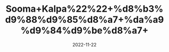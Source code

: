 ---
title: 'Sooma+Kalpa%22%22+%d8%b3%d9%88%d9%85%d8%a7+%da%a9%d9%84%d9%be%d8%a7+'
date: '2022-11-22' 
metatag: '' 
inventory: '0' 
draft: false 
# meta description 
shortDescripton: ''
description: 'Herbs+%d8%ac%da%91%db%8c+%d8%a8%d9%88%d9%b9%db%8c'
longdescription: ''
tags: ''
brand: ''
subCategory: ''
unit: '50 gm-Pk'
sellCount: '0'
featured: True
# product Price
price: '50.0'
# Product Short Description
shortDescription: ''
productID: '783BD2FF-9848-ED11-996A-005056B3A416'
type: 'products'
category: 'Herbs+%d8%ac%da%91%db%8c+%d8%a8%d9%88%d9%b9%db%8c' 
thumnailproduct: 'https://eraconnect.blob.core.windows.net/product-images/aminsaddiquidawakhana/42d44457-4490-42df-ada6-cd341b6a8607.webp' 
images:
  - image: 'https://eraconnect.blob.core.windows.net/product-images/aminsaddiquidawakhana/42d44457-4490-42df-ada6-cd341b6a8607.webp'  
Variants:
---